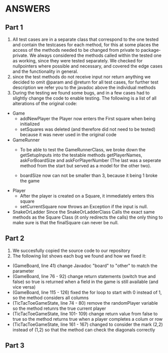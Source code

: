 # ANSWERS

## Part 1

1) All test cases are in a separate class that correspond to the one tested and contain the testcases for each method, for this at some places the access of the methods needed to be changed from private to package-private. We always considered the methods called within the tested one as working, since they were tested separately. We checked for nullpointers where possible and necessary, and covered the edge cases and the functionality in general.
2) since the test methods do not receive input nor return anything we decided to omit @param and @return for all test cases, for further test description we refer you to the javadoc above the individual methods
3) During the testing we found some bugs, and in a few cases had to slightly change the code to enable testing. The following is a list of all alterations of the original code:

 * Game
   * addNewPlayer the Player now enters the First square when being initialized
   * setSquares was deleted (and therefore did not need to be tested) because it was never used in the original code
 * GameRunner
   * To be able to test the GameRunnerClass, we broke down the getSetupInputs into the testable methods getPlayerNames, askForBoardSize and askForPlayerNumber (The last was a seperate method from the start but served as a model for the other two).

   * boardSize now can not be smaller than 3, because it being 1 broke the game
 * Player
   * After the player is created on a Square, it immediately enters this square
   * setCurrentSquare now throws an Exception if the input is null.
 * SnakeOrLadder
   Since the SnakeOrLadderClass Calls the exact same methods as the Square Class (it only redirects the calls) the only thing to make sure is that the finalSquare can never be null.

## Part 2

1) We succesfully copied the source code to our repository
2) The following list shows each bug we found and how we fixed it:
* (GameBoard, line 41) change Javadoc "board" to "other" to match the parameter
* (GameBoard, line 76 - 92) change return statements (switch true and false) so true is returned when a field in the game is still available (and vice versa)
* (GameBoard, line 115 - 126) fixed the for loop to start with 0 instead of 1, so the method considers all columns
* (TicTacToeGameState, line 74 - 80) remove the randomPlayer variable so the method retunrs the true current player
* (TicTacToeGameState, line 101- 109) change return value from false to true so the method returns true when a player completes a colum or row
* (TicTacToeGameState, line 161 - 167) changed to consider the mark (2,2) instead of (1,2) so that the method can check the diagonals correctly

## Part 3
